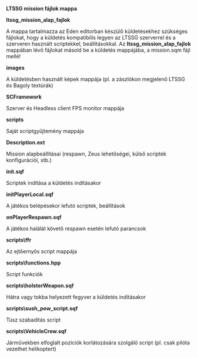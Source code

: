 **LTSSG mission fájlok mappa**

**ltssg_mission_alap_fajlok**

A mappa tartalmazza az Eden editorban készülő küldetésekhez szükséges fájlokat, hogy a küldetés kompatibilis legyen az LTSSG szerverrel és a szerveren használt scriptekkel, beállításokkal. Az **ltssg_mission_alap_fajlok** mappában lévő fájlokat másold be a küldetés mappájába, a mission.sqm fájl mellé!

**images**

A küldetésben használt képek mappája (pl. a zászlókon megjelenő LTSSG és Bagoly textúrák)

**SCFramework**

Szerver és Headless client FPS monitor mappája

**scripts**

Saját scriptgyűjtemény mappája

**Description.ext**

Mission alapbeállításai (respawn, Zeus lehetőségei, külső scriptek konfigurációi, stb.)

**init.sqf**

Scriptek indítása a küldetés indításakor

**initPlayerLocal.sqf**

A játékos belépésekor lefutó scriptek, beállítások

**onPlayerRespawn.sqf**

A játékos halálát követő respawn esetén lefutó parancsok

**scripts\ffr**

Az ejtőernyős script mappája

**scripts\functions.hpp**

Script funkciók

**scripts\holsterWeapon.sqf**

Hátra vagy tokba helyezett fegyver a küldetés indításakor

**scripts\sush_pow_script.sqf**

Túsz szabadítás script

**scripts\VehicleCrew.sqf**

Járművekben elfoglalt pozíciók korlátozására szolgáló script (pl. csak pilóta vezethet helikoptert)
